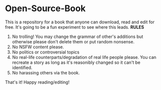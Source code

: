 # Open-Source-Book
This is a repository for a book that anyone can download, read and edit for free. It's going to be a fun experiment to see where this leads.
**RULES**
  1. No trolling! You may change the grammar of other's additions but otherwise please don't delete them or put random nonsense.
  2. No NSFW content please.
  3. No politics or controversial topics
  4. No real-life counterparts/degradation of real life people please. You can recreate a story as long as it's reasonibly changed so it can't be identified.
  5. No harassing others via the book.

That's it! Happy reading/editing!
